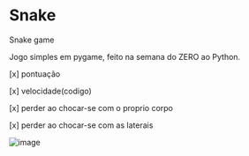 # Snake
Snake game

Jogo simples em pygame, feito na semana do ZERO ao Python.

[x] pontuação

[x] velocidade(codigo)

[x] perder ao chocar-se com o proprio corpo 

[x] perder ao chocar-se com as laterais 

![image](https://user-images.githubusercontent.com/70288696/116829983-b4f2ba00-ab7d-11eb-85a0-c72aec91c77b.png)

